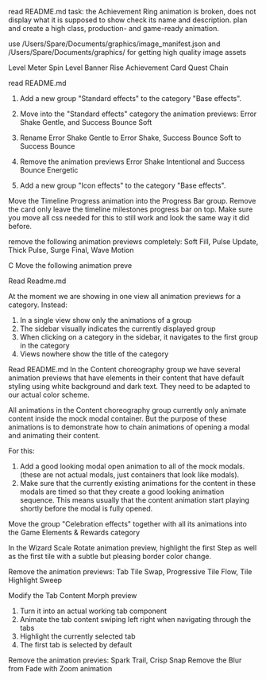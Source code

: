read README.md
task:
the Achievement Ring animation is broken, does not display what it is supposed to show check its name and description. plan and create a high class, production- and game-ready animation.


use /Users/Spare/Documents/graphics/image_manifest.json and /Users/Spare/Documents/graphics/ for getting high quality image assets

Level Meter Spin
Level Banner Rise
Achievement Card
Quest Chain

read README.md
1. Add a new group "Standard effects" to the category "Base effects".
2. Move into the "Standard effects" category the animation previews: Error Shake Gentle, and Success Bounce Soft
3. Rename Error Shake Gentle to Error Shake, Success Bounce Soft to Success Bounce
4. Remove the animation previews Error Shake Intentional and Success Bounce Energetic


5. Add a new group "Icon effects" to the category "Base effects".



Move the Timeline Progress animation into the Progress Bar group. Remove the card only leave the timeline milestones progress bar on top. Make sure you move all css needed for this to still work and look the same way it did before.


remove the following animation previews completely: Soft Fill, Pulse Update, Thick Pulse, Surge Final, Wave Motion


C
Move the following animation preve


Read Readme.md

At the moment we are showing in one view all animation previews for a category.
Instead:
1. In a single view show only the animations of a group
2. The sidebar visually indicates the currently displayed group
3. When clicking on a category in the sidebar, it navigates to the first group in the category
4. Views nowhere show the title of the category

Read README.md
In the Content choreography group we have several animation previews that have elements in their content that have default styling using white background and dark text. They need to be adapted to our actual color scheme.

All animations in the Content choreography group currently only animate content inside the mock modal container. But the purpose of these animations is to demonstrate how to chain animations of opening a modal and animating their content.

For this:
1. Add a good looking modal open animation to all of the mock modals. (these are not actual modals, just containers that look like modals).
2. Make sure that the currently existing animations for the content in these modals are timed so that they create a good looking animation sequence. This means usually that the content animation start playing shortly before the modal is fully opened.

Move the group "Celebration effects" together with all its animations into the Game Elements & Rewards category

In the Wizard Scale Rotate animation preview, highlight the first Step as well as the first tile with a subtle but pleasing border color change.

Remove the animation previews: Tab Tile Swap, Progressive Tile Flow, Tile Highlight Sweep

Modify the Tab Content Morph preview
1. Turn it into an actual working tab component
2. Animate the tab content swiping left right when navigating through the tabs
3. Highlight the currently selected tab
4. The first tab is selected by default

Remove the animation previes: Spark Trail, Crisp Snap
Remove the Blur from Fade with Zoom animation
